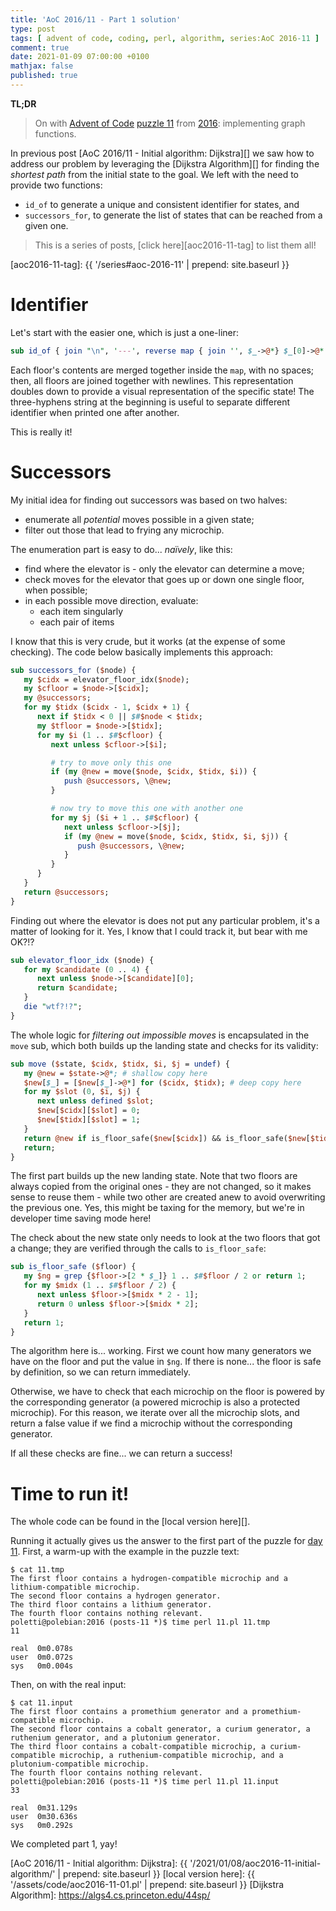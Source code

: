 ```yaml
---
title: 'AoC 2016/11 - Part 1 solution'
type: post
tags: [ advent of code, coding, perl, algorithm, series:AoC 2016-11 ]
comment: true
date: 2021-01-09 07:00:00 +0100
mathjax: false
published: true
---
```


**TL;DR**

> On with [Advent of Code][] [puzzle 11][p11] from [2016][aoc2016]:
> implementing graph functions.

In previous post [AoC 2016/11 - Initial algorithm: Dijkstra][] we saw how
to address our problem by leveraging the [Dijkstra Algorithm][] for
finding the *shortest path* from the initial state to the goal. We left
with the need to provide two functions:

- `id_of` to generate a unique and consistent identifier for states, and
- `successors_for`, to generate the list of states that can be reached
  from a given one.

> This is a series of posts, [click here][aoc2016-11-tag] to list them
> all!

[aoc2016-11-tag]: {{ '/series#aoc-2016-11' | prepend: site.baseurl }}


# Identifier

Let's start with the easier one, which is just a one-liner:

```perl
sub id_of { join "\n", '---', reverse map { join '', $_->@*} $_[0]->@* }
```

Each floor's contents are merged together inside the `map`, with no
spaces; then, all floors are joined together with newlines. This
representation doubles down to provide a visual representation of the
specific state! The three-hyphens string at the beginning is useful to
separate different identifier when printed one after another.

This is really it!

# Successors

My initial idea for finding out successors was based on two halves:

- enumerate all *potential* moves possible in a given state;
- filter out those that lead to frying any microchip.

The enumeration part is easy to do... *naïvely*, like this:

- find where the elevator is - only the elevator can determine a move;
- check moves for the elevator that goes up or down one single floor, when
  possible;
- in each possible move direction, evaluate:
    - each item singularly
    - each pair of items

I know that this is very crude, but it works (at the expense of some
checking). The code below basically implements this approach:

```perl
sub successors_for ($node) {
   my $cidx = elevator_floor_idx($node);
   my $cfloor = $node->[$cidx];
   my @successors;
   for my $tidx ($cidx - 1, $cidx + 1) {
      next if $tidx < 0 || $#$node < $tidx;
      my $tfloor = $node->[$tidx];
      for my $i (1 .. $#$cfloor) {
         next unless $cfloor->[$i];

         # try to move only this one
         if (my @new = move($node, $cidx, $tidx, $i)) {
            push @successors, \@new;
         }

         # now try to move this one with another one
         for my $j ($i + 1 .. $#$cfloor) {
            next unless $cfloor->[$j];
            if (my @new = move($node, $cidx, $tidx, $i, $j)) {
               push @successors, \@new;
            }
         }
      }
   }
   return @successors;
}
```

Finding out where the elevator is does not put any particular problem,
it's a matter of looking for it. Yes, I know that I could track it, but
bear with me OK?!?

```perl
sub elevator_floor_idx ($node) {
   for my $candidate (0 .. 4) {
      next unless $node->[$candidate][0];
      return $candidate;
   }
   die "wtf?!?";
}
```

The whole logic for *filtering out impossible moves* is encapsulated in
the `move` sub, which both builds up the landing state and checks for its
validity:

```perl
sub move ($state, $cidx, $tidx, $i, $j = undef) {
   my @new = $state->@*; # shallow copy here
   $new[$_] = [$new[$_]->@*] for ($cidx, $tidx); # deep copy here
   for my $slot (0, $i, $j) {
      next unless defined $slot;
      $new[$cidx][$slot] = 0;
      $new[$tidx][$slot] = 1;
   }
   return @new if is_floor_safe($new[$cidx]) && is_floor_safe($new[$tidx]);
   return;
}
```

The first part builds up the new landing state. Note that two floors are
always copied from the original ones - they are not changed, so it makes
sense to reuse them - while two other are created anew to avoid
overwriting the previous one. Yes, this might be taxing for the memory,
but we're in developer time saving mode here!

The check about the new state only needs to look at the two floors that
got a change; they are verified through the calls to `is_floor_safe`:

```perl
sub is_floor_safe ($floor) {
   my $ng = grep {$floor->[2 * $_]} 1 .. $#$floor / 2 or return 1;
   for my $midx (1 .. $#$floor / 2) {
      next unless $floor->[$midx * 2 - 1];
      return 0 unless $floor->[$midx * 2];
   }
   return 1;
}
```

The algorithm here is... working. First we count how many generators we
have on the floor and put the value in `$ng`. If there is none... the
floor is safe by definition, so we can return immediately.

Otherwise, we have to check that each microchip on the floor is powered by
the corresponding generator (a powered microchip is also a protected
microchip). For this reason, we iterate over all the microchip slots, and
return a false value if we find a microchip without the corresponding
generator.

If all these checks are fine... we can return a success!

# Time to run it!

The whole code can be found in the [local version here][].

Running it actually gives us the answer to the first part of the puzzle for
[day 11][p11]. First, a warm-up with the example in the puzzle text:

```
$ cat 11.tmp
The first floor contains a hydrogen-compatible microchip and a lithium-compatible microchip.
The second floor contains a hydrogen generator.
The third floor contains a lithium generator.
The fourth floor contains nothing relevant.
poletti@polebian:2016 (posts-11 *)$ time perl 11.pl 11.tmp 
11

real  0m0.078s
user  0m0.072s
sys	  0m0.004s
```

Then, on with the real input:

```
$ cat 11.input
The first floor contains a promethium generator and a promethium-compatible microchip.
The second floor contains a cobalt generator, a curium generator, a ruthenium generator, and a plutonium generator.
The third floor contains a cobalt-compatible microchip, a curium-compatible microchip, a ruthenium-compatible microchip, and a plutonium-compatible microchip.
The fourth floor contains nothing relevant.
poletti@polebian:2016 (posts-11 *)$ time perl 11.pl 11.input
33

real  0m31.129s
user  0m30.636s
sys   0m0.292s
```

We completed part 1, yay!

[p11]: https://adventofcode.com/2016/day/11
[aoc2016]: https://adventofcode.com/2016/
[Advent of Code]: https://adventofcode.com/
[Perl]: https://www.perl.org/
[AoC 2016/11 - Initial algorithm: Dijkstra]: {{ '/2021/01/08/aoc2016-11-initial-algorithm/' | prepend: site.baseurl }}
[local version here]: {{ '/assets/code/aoc2016-11-01.pl' | prepend: site.baseurl }}
[Dijkstra Algorithm]: https://algs4.cs.princeton.edu/44sp/
